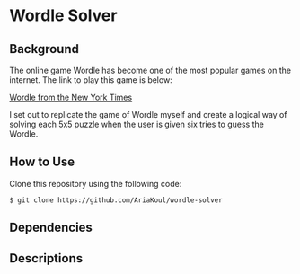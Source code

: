 # Wordle Solver

## Background
The online game Wordle has become one of the most popular games on the internet. The link to play this game is below:

[Wordle from the New York Times](https://www.nytimes.com/games/wordle/index.html)

I set out to replicate the game of Wordle myself and create a logical way of solving each 5x5 puzzle when the user is given six tries to guess the Wordle. 

## How to Use
Clone this repository using the following code: 

`$ git clone https://github.com/AriaKoul/wordle-solver`


## Dependencies

## Descriptions

